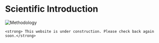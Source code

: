 # Scientific Introduction

![Methodology](https://cssr4afreica.github.io/images/CSSRforAfrica_logo_red.png)

	<strong> This website is under construction. Please check back again soon.</strong>